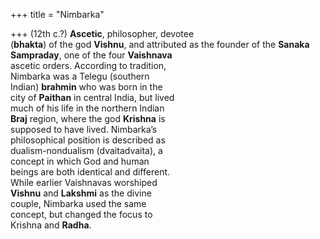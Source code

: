 +++
title = "Nimbarka"

+++
(12th c.?) **Ascetic**, philosopher, devotee  
(**bhakta**) of the god **Vishnu**, and attributed as the founder of the **Sanaka**  
**Sampraday**, one of the four **Vaishnava**  
ascetic orders. According to tradition,  
Nimbarka was a Telegu (southern  
Indian) **brahmin** who was born in the  
city of **Paithan** in central India, but lived  
much of his life in the northern Indian  
**Braj** region, where the god **Krishna** is  
supposed to have lived. Nimbarka’s  
philosophical position is described as  
dualism-nondualism (dvaitadvaita), a  
concept in which God and human  
beings are both identical and different.  
While earlier Vaishnavas worshiped  
**Vishnu** and **Lakshmi** as the divine  
couple, Nimbarka used the same  
concept, but changed the focus to  
Krishna and **Radha**.